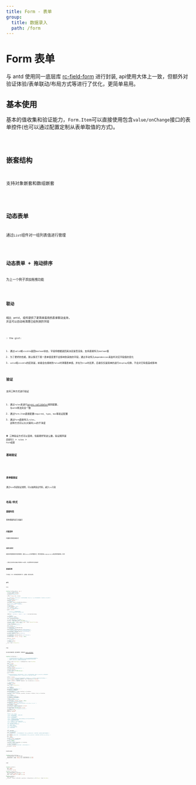 ```yaml
---
title: Form - 表单
group:
  title: 数据录入
  path: /form
---
```


# Form 表单

与 antd 使用同一底层库 [rc-field-form](https://github.com/react-component/field-form) 进行封装, api使用大体上一致，但额外对验证体验/表单联动/布局方式等进行了优化，更简单易用。

## 基本使用

基本的值收集和验证能力，`Form.Item`可以直接使用包含`value/onChange`接口的表单控件(也可以通过配置定制从表单取值的方式)。

<code src="./base.tsx" />

## 嵌套结构

支持对象嵌套和数组嵌套

<code src="./embedded.tsx" />

## 动态表单

通过`List`组件对一组列表值进行管理

<code src="./list.tsx" />

## 动态表单 + 拖动排序

为上一个例子添加拖拽功能

<code src="./drag.tsx" />

## 联动

相比 antd, 组件提供了更简单易用的表单联动支持, 并且可以自动地清理已经失效的字段

<code src="./linkage.tsx" />

💡 the gist:

1. 通过`valid`或`visible`返回`boolean`状态，字段将根据返回来决定是否渲染，支持直接传入`boolean`值
2. 为了更好的性能，默认情况下某一表单值变更不会影响到其他的字段，通过手动传入`dependencies`来监听对应字段值的变化
3. `valid`和`visible`的区别是，前者会在接收到`false`时清理表单值，并在为`true`时还原，后者仅仅是简单的进行`display`切换，不会对已有值造成影响

## 验证

支持三种方式进行验证

1. 通过`rules`来进行[async-validator](https://github.com/yiminghe/async-validator/)规则配置, 与`antd`用法完全一致
2. 通过`Form.Item`直接配置`required`、`type`、`max`等验证配置
3. 通过`Form`直接传入`rules`, 这种方式可以大大保持`jsx`的干净度

⛔ 三种验证方式可以混用，但是最好别这么做。验证顺序是 `直接传入` > `rules` > `Form配置`

### 基础验证

<code src="./validate.tsx" />

<br>

### 表单级验证

通过`Form`传递验证规则，可以抽离验证代码，减少`jsx`污染

<code src="./validate2.tsx" />

## 布局/样式

### 基础布局

多种基础布局方式展示

<code src="./layout.tsx" />

### 内联表单

内置的内联表单样式

<code src="./inline.tsx" />

### 自定义样式

如果你有很强的样式定制意愿，通过`noStyle`关闭内置样式，然后再实现`FormRenderChild`来定制内容排版、样式

<code src="./custom.tsx" />
 
💡 通常会将定制内容抽取为单独的Item组件，并在需要的地方直接使用

## 表单实例

可以通过 form 实例来控制表单行为、设置值、提交验证等。

<code src="./instance.tsx" />

## API

### **`Form`**

```ts
interface FormProps<Values = any> {
  /** false | 隐藏所有必选标记 */
  hideRequiredMark?: boolean;
  /** 同表单级别的配置来进行验证 */
  rules?: {
    [key: string]: Rule | Rule[];
  };
  /** 关闭默认的样式，开启后只会包含一个无样式的包裹容器，并且column、layout等布局配置失效，不会影响FormItem的样式 */
  noStyle?: boolean;
  /** 向表单控件传递disabled */
  disabled?: boolean;
  /** 获取表单实例 */
  instanceRef?: React.Ref<FormInstance<Values>>;
  /** 'vertical' | 横向表单/纵向表单 */
  layout?: 'horizontal' | 'vertical';
  /** 多列模式 */
  column?: number;
  /** 调整布局紧凑程度、字号等 */
  size?: SizeEnum | Size;
  /** false | 列表容器显示边框 */
  border?: boolean;
  /**
   * 'splitLine' | 项的基础样式类型
   * - splitLine模式在开启了多列的情况下无效
   * */
  itemStyle?: 'splitLine' | 'border' | 'none' | ListViewItemStyleEnum;

  /** 表单初始值 */
  initialValues?: Store;
  /** 通过useForm设置表单实例 */
  form?: FormInstance<Values>;
  /** 子元素，支持render props(不推荐) */
  children?: RenderProps | React.ReactNode;
  /** 'form' | 自定义表单内置tag, 为false时禁用内嵌form */
  component?: false | string | React.FC<any> | React.ComponentClass<any>;
  /** 控制表单字段状态。 仅在Redux中使用 */
  fields?: FieldData[];
  /** 配置FormProvider所对应的name */
  name?: string;
  /** 自定义验证消息模板 */
  validateMessages?: ValidateMessages;
  /** 当表单值变更时触发 */
  onValuesChange?: Callbacks<Values>['onValuesChange'];
  /** 任一表单状态变更时触发，参数一length不为0是说明该字段变更 */
  onFieldsChange?: Callbacks<Values>['onFieldsChange'];
  /** 验证成功并触发提交时触发 */
  onFinish?: Callbacks<Values>['onFinish'];
  /** 验证失败时触发 */
  onFinishFailed?: Callbacks<Values>['onFinishFailed'];
  /** 触发验证的事件 */
  validateTrigger?: string | string[] | false;

  preserve?: boolean;

  /** 包裹元素的类名 */
  className?: string;
  /** 包裹元素样式 */
  style?: React.CSSProperties;
}
```

### **`Item`**

有关验证字段的配置，这里只做例举，详情请参考 [async-validator](https://github.com/yiminghe/async-validator/)

```ts
interface FormItemProps {
  /**
   * 一个作为表单控件的直接子元素, 需要支持value/onChange接口或通过自己配置相关key
   * - 可以通过FormRenderChild和可选的noStyle手动实现更精细的状态和样式控制
   * - 如果传入一组FormItem，会使其作为布局组件使用
   * */
  children: React.ReactElement | FormRenderChild | React.ReactNode;
  /** 标题 */
  label?: string;
  /** 表单项的描述 */
  desc?: React.ReactNode;
  /** 禁用（视觉禁用） */
  disabled?: boolean;
  /** 标记该项为必填项（标题后会带红色*号） */
  required?: boolean;
  /** 指向内部包裹dom的ref */
  innerRef?: React.Ref<HTMLDivElement>;
  /** 显示右侧箭头 */
  arrow?: boolean;
  /**
   * 禁用样式/默认的验证样式，直接渲染表单控件, 只包含一个无样式的包装容器，可通过className和style控制容器样式
   * - 一般启用此项后都会通过children: FormRenderChild 自定义布局、验证样式
   * */
  noStyle?: boolean;
  /** true | 为false时组件以及组件状态都会被移除, 如果通过Form.List渲染表单，请使用其对应的字段控制api */
  valid?: boolean | ((namePath: NamePath, form: FormInstance) => boolean);
  /** true | 是否可见，不影响组件状态 */
  visible?: boolean | ((namePath: NamePath, form: FormInstance) => boolean);

  /** 包裹元素的类名 */
  className?: string;
  /** 包裹元素样式 */
  style?: React.CSSProperties;

  /** 表单名路径 */
  name?: NamePath;
  /** 如果依赖项变化会触发重新render */
  dependencies?: NamePath[];
  /** 指定如何从事件中获取值 */
  getValueFromEvent?: (...args: EventArgs) => StoreValue;
  /** 用于在值更新前对其进行处理 */
  normalize?: (value: StoreValue, prevValue: StoreValue, allValues: Store) => StoreValue;
  /** 验证规则 */
  rules?: Rule[];
  /** 判断字段是否应该更新 */
  shouldUpdate?: ShouldUpdate;
  /** 指定用于更新值的事件触发器 */
  trigger?: string;
  /** 配置规则触发的时机对应的事件 */
  validateTrigger?: string | string[] | false;
  /** 在某个值验证失败时中断后续验证器执行 */
  validateFirst?: boolean | 'parallel';
  /** 配置值映射到的属性, 如使用checkbox时应设置 valuePropName="checked" */
  valuePropName?: string;
  /** valuePropName的函数形式 */
  getValueProps?: (value: StoreValue) => object;
  /** 为ruleMesage配置额外的模板变量 */
  messageVariables?: Record<string, string>;
  /** 初始值，优先级小于form中设置的initialValue */
  initialValue?: any;
  onReset?: () => void;
  preserve?: boolean;

  /** 
   验证类型, 包含一下可选值
   string：必须为字符串类型。 这是默认类型。
   number：必须为数字类型。
   boolean：必须为布尔值类型。
   method：必须为函数类型。
   regexp：必须是RegExp的实例，或者是在创建新RegExp时不会生成异常的字符串。
   integer：必须为数字类型和整数。
   float：必须是数字类型和浮点数。
   array：必须是由Array.isArray确定的数组。
   object：必须为object类型，而不是Array.isArray。
   enum：值必须存在于枚举中。
   date：值必须由Date对象确定有效
   url：必须为url类型。
   hex：必须为十六进制类型。
   email：必须为电子邮件类型。
   any：可以是任何类型。
   * 
   * */
  type?: RuleType;
  /** 值只能为列表中指定的 */
  enum?: StoreValue[];
  /** 验证字段的确切长度。 对于字符串和数组类型，将对length属性进行比较，对于数字类型，此属性表示该数字的精确匹配 */
  len?: number;
  /** 使用min和max属性定义范围。 对于字符串和数组类型，将对length进行比较，对于数字类型，数字不得小于min或大于max */
  max?: number;
  min?: number;
  /** 定义验证消息 */
  message?: string | ReactElement;
  /** 指定需要通过验证的正则表达式 */
  pattern?: RegExp;
  /** 在验证之前转换值 */
  transform?: (value: StoreValue) => StoreValue;
  /** 自定义指定字段的验证函数 */
  validator?: Validator;
  /** 默认将只包含空格的必填字段视为错误， 此项用于控制此行为 */
  whitespace?: boolean;
}
```

### **`FormProvider`**

```ts
interface FormProviderProps {
  validateMessages?: ValidateMessages;
  onFormChange?: (name: string, info: FormChangeInfo) => void;
  onFormFinish?: (name: string, info: FormFinishInfo) => void;
}
```

### **`List`**

```ts
interface ListField {
  name: number;
  key: number;
  isListField: boolean;
}
interface ListOperations {
  add: (defaultValue?: StoreValue) => void;
  remove: (index: number) => void;
  move: (from: number, to: number) => void;
}
interface ListProps {
  name: NamePath;
  children?: (fields: ListField[], operations: ListOperations) => JSX.Element | React.ReactNode;
}
```
